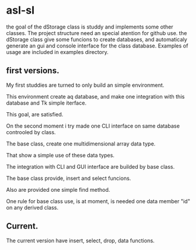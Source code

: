 # asl-sl
the goal of the dStorage class is studdy and implements some other classes.
The project structure need an special atention for github use.
the dStorage class give some funcions to create databases, and automaticaly
generate an gui and console interface for the class database.
Examples of usage are included in examples directory.

## first versions.

My first studdies are turned to only build an simple environment.

This environment create aq database, and make one integration with this database and Tk simple iterface.

This goal, are satisfied.

On the second moment i try made one CLI interface on same database controoled by class.

The base class, create one multidimensional array data type.

That show a simple use of these data types.

The integration with CLI and GUI interface are builded by base class.

The base class provide, insert and select funcions.

Also are provided one simple find method.

One rule for base class use, is at moment, is needed one data member "id" on any derived class.

## Current.

The current version have insert, select, drop, data functions.
